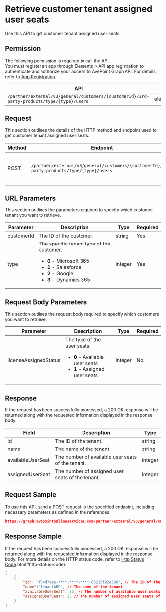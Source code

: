 # Retrieve customer tenant assigned user seats

Use this API to get customer tenant assigned user seats. 

 ## Permission

The following permission is required to call the API.  
You must register an app through Elements > API app registration to authenticate and authorize your access to AvePoint Graph API. For details, refer to [App Registration](../../../elements/register-app.md).

| API | Permission  |
|-----------|--------|
| `/partner/external/v3/general/customers/{customerId}/3rd-party-products/type/{type}/users`|elements.license.read.all|  

## Request

This section outlines the details of the HTTP method and endpoint used to get customer tenant assigned user seats.

| Method | Endpoint | Description |
|-----------|--------|------------|
| POST | `/partner/external/v3/general/customers/{customerId}/3rd-party-products/type/{type}/users` | Get customer M365 assigned user seats.|
 
## URL Parameters

This section outlines the parameters required to specify which customer tenant you want to retrieve.

| Parameter | Description | Type | Required |
| --- | --- | --- | --- |
| customerId | The ID of the customer.    | string | Yes |
| type | The specific tenant type of the customer.<ul><li>**0** - Microsoft 365</li><li>**1** - Salesforce</li><li>**2** - Google</li><li>**3** - Dynamics 365</li></ul> | integer    | Yes |

## Request Body Parameters

This section outlines the request body required to specify which customers you want to retrieve.

| Parameter | Description | Type | Required |
| --- | --- | --- | --- |
| licenseAssignedStatus | The type of the user seats.<ul><li>**0** - Available user seats</li><li>**1** - Assigned user seats</li></ul> | integer    | No |

## Response

If the request has been successfully processed, a 200 OK response will be returned along with the requested information displayed in the response body.
 
| Field | Description | Type |
| --- | --- | --- |
| id                | The ID of the tenant.                                | string |
| name              | The name of the tenant.                                | string |
| availableUserSeat | The number of available user seats of the tenant.                 | integer |
| assignedUserSeat  | The number of assigned user seats of the tenant.                  | integer |

## Request Sample
To use this API, send a POST request to the specified endpoint, including necessary parameters as defined in the references.
```json
https://graph.avepointonlineservices.com/partner/external/v3/general/customers/f162****-b9d4-****-a165-97db****fc15/3rd-party-products/type/0/users
```
 
## Response Sample
If the request has been successfully processed, a 200 OK response will be returned along with the requested information displayed in the response body.
For more details on the HTTP status code, refer to [Http Status Code](../../Use-AvePoint-Graph-API.md#http-status-code).html#http-status-code).
```json
[
    {
        "id": "f04d7aee-****-****-****-65215f92e596", // The ID of the tenant
        "name":"TenantABC", // The name of the tenant
        "availableUserSeat": 25, // The number of available user seats of the tenant
        "assignedUserSeat": 25 // The number of assigned user seats of the tenant
    }
]
```